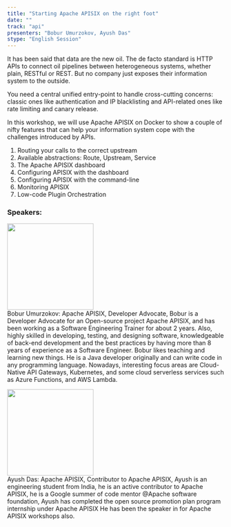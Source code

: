 ```yaml
---
title: "Starting Apache APISIX on the right foot"
date: "" 
track: "api"
presenters: "Bobur Umurzokov, Ayush Das"
stype: "English Session"
---
```

It has been said that data are the new oil. The de facto standard is HTTP APIs to connect oil pipelines between heterogeneous systems, whether plain, RESTful or REST. But no company just exposes their information system to the outside.

You need a central unified entry-point to handle cross-cutting concerns: classic ones like authentication and IP blacklisting and API-related ones like rate limiting and canary release.

In this workshop, we will use Apache APISIX on Docker to show a couple of nifty features that can help your information system cope with the challenges introduced by APIs.

1. Routing your calls to the correct upstream
2. Available abstractions: Route, Upstream, Service
3. The Apache APISIX dashboard
4. Configuring APISIX with the dashboard
5. Configuring APISIX with the command-line
6. Monitoring APISIX
7. Low-code Plugin Orchestration

 ### Speakers: 
 <img src="images/speaker/1108.png" width="200" /><br>Bobur Umurzokov: Apache APISIX, Developer Advocate, Bobur is a Developer Advocate for an Open-source project Apache APISIX, and has been working as a Software Engineering Trainer for about 2 years. Also, highly skilled in developing, testing, and designing software, knowledgeable of back-end development and the best practices by having more than 8 years of experience as a Software Engineer. Bobur likes teaching and learning new things. He is a Java developer originally and can write code in any programming language. Nowadays, interesting focus areas are Cloud-Native API Gateways, Kubernetes, and some cloud serverless services such as Azure Functions, and AWS Lambda.

 <img src="images/speaker/1108_2.png" width="200" /><br>Ayush Das: Apache APISIX, Contributor to Apache APISIX, Ayush is an engineering student from India, he is an active contributor to Apache APISIX, he is a Google summer of code mentor @Apache software foundation,
Ayush has completed the open source promotion plan program internship under Apache APISIX
He has been the speaker in for Apache APISIX workshops also.

 